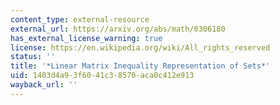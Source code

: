 ```yaml
---
content_type: external-resource
external_url: https://arxiv.org/abs/math/0306180
has_external_license_warning: true
license: https://en.wikipedia.org/wiki/All_rights_reserved
status: ''
title: '*Linear Matrix Inequality Representation of Sets*'
uid: 1403d4a9-3f60-41c3-8570-aca0c412e913
wayback_url: ''
---
```

